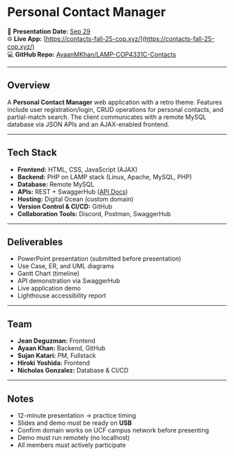 # Personal Contact Manager

📅 **Presentation Date:** [Sep 29](https://ucf-my.sharepoint.com/:p:/r/personal/su410057_ucf_edu/Documents/POOS%20Contacts%20Project.pptx?d=wc4b8128fc2e648a38020da9b82435f36&csf=1&web=1&e=5wfy3l)  
🌐 **Live App:** [https://contacts-fall-25-cop.xyz/](https://contacts-fall-25-cop.xyz/)  
💻 **GitHub Repo:** [AyaanMKhan/LAMP-COP4331C-Contacts](https://github.com/AyaanMKhan/LAMP-COP4331C-Contacts)  

---

## Overview
A **Personal Contact Manager** web application with a retro theme. Features include user registration/login, CRUD operations for personal contacts, and partial-match search. The client communicates with a remote MySQL database via JSON APIs and an AJAX-enabled frontend.  

---

## Tech Stack
- **Frontend:** HTML, CSS, JavaScript (AJAX)  
- **Backend:** PHP on LAMP stack (Linux, Apache, MySQL, PHP)  
- **Database:** Remote MySQL  
- **APIs:** REST + SwaggerHub ([API Docs](https://app.swaggerhub.com/apis/school-ed5/new-collection/1.0.0))  
- **Hosting:** Digital Ocean (custom domain)  
- **Version Control & CI/CD:** GitHub  
- **Collaboration Tools:** Discord, Postman, SwaggerHub  

---

## Deliverables
- PowerPoint presentation (submitted before presentation)  
- Use Case, ER, and UML diagrams  
- Gantt Chart (timeline)  
- API demonstration via SwaggerHub  
- Live application demo  
- Lighthouse accessibility report  

---

## Team
- **Jean Deguzman:** Frontend  
- **Ayaan Khan:** Backend, GitHub  
- **Sujan Katari:** PM, Fullstack  
- **Hiroki Yoshida:** Frontend  
- **Nicholas Gonzalez:** Database & CI/CD  

---

## Notes
- 12-minute presentation → practice timing  
- Slides and demo must be ready on **USB**  
- Confirm domain works on UCF campus network before presenting  
- Demo must run remotely (no localhost)  
- All members must actively participate  

